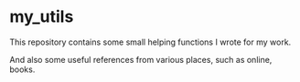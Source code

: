 # my_utils
This repository contains some small helping functions I wrote for my work.

And also some useful references from various places, such as online, books.
